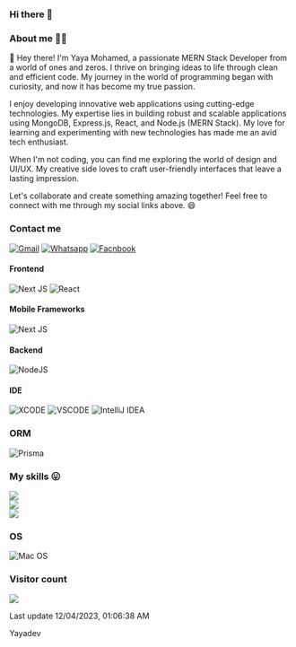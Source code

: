 ### Hi there 👋


### About me 👨‍🎓

👋 Hey there! I'm Yaya Mohamed, a passionate MERN Stack Developer from a world of ones and zeros. I thrive on bringing ideas to life through clean and efficient code. My journey in the world of programming began with curiosity, and now it has become my true passion.

I enjoy developing innovative web applications using cutting-edge technologies. My expertise lies in building robust and scalable applications using MongoDB, Express.js, React, and Node.js (MERN Stack). My love for learning and experimenting with new technologies has made me an avid tech enthusiast.

When I'm not coding, you can find me exploring the world of design and UI/UX. My creative side loves to craft user-friendly interfaces that leave a lasting impression.

Let's collaborate and create something amazing together! Feel free to connect with me through my social links above. 😄

### Contact me

[![Gmail](https://img.shields.io/badge/Gmail-D14836?style=for-the-badge&logo=gmail&logoColor=white)](mailto=yayamohamed883@gmail.com) [![Whatsapp](https://img.shields.io/badge/WhatsApp-25D366?style=for-the-badge&logo=whatsapp&logoColor=white)](https://wa.me/+2250574801791) [![Facnbook](https://img.shields.io/badge/Facebook-1877F2?style=for-the-badge&logo=facebook&logoColor=white)](https://facebook.com/Yaya12085)


#### Frontend

![Next JS](https://img.shields.io/badge/Next-black?style=for-the-badge&logo=next.js&logoColor=white) ![React](https://img.shields.io/badge/react-%2320232a.svg?style=for-the-badge&logo=react&logoColor=%2361DAFB)

#### Mobile Frameworks

![Next JS](https://img.shields.io/badge/React_Native-20232A?style=for-the-badge&logo=react&logoColor=61DAFB)

#### Backend

![NodeJS](https://img.shields.io/badge/node.js-6DA55F?style=for-the-badge&logo=node.js&logoColor=white)

#### IDE

![XCODE](https://img.shields.io/badge/Xcode-007ACC?style=for-the-badge&logo=Xcode&logoColor=white) ![VSCODE](https://img.shields.io/badge/Visual_Studio_Code-0078D4?style=for-the-badge&logo=visual%20studio%20code&logoColor=white) ![IntelliJ IDEA](https://img.shields.io/badge/IntelliJ_IDEA-000000.svg?style=for-the-badge&logo=intellij-idea&logoColor=white)

### ORM

![Prisma](https://img.shields.io/badge/Prisma-3982CE?style=for-the-badge&logo=Prisma&logoColor=white)

### My skills 😛

![](https://github-readme-stats.vercel.app/api?username=Yaya12085&theme=dark&hide_border=true&include_all_commits=false&count_private=true)<br/>
![](https://github-readme-streak-stats.herokuapp.com/?user=Yaya12085&theme=dark&hide_border=true)<br/>
![](https://github-readme-stats.vercel.app/api/top-langs/?username=Yaya12085&theme=dark&hide_border=true&include_all_commits=false&count_private=true&layout=compact)

### OS

![Mac OS](https://img.shields.io/badge/mac%20os-000000?style=for-the-badge&logo=apple&logoColor=white)

### Visitor count

<img src="https://profile-counter.glitch.me/Yaya12085/count.svg" />

Last update 12/04/2023, 01:06:38 AM

Yayadev
